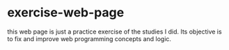 # exercise-web-page
this web page is just a practice exercise of the studies I did. Its objective is to fix and improve web programming concepts and logic.
